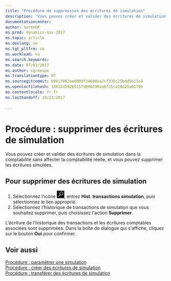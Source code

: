 ```yaml
---
title: "Procédure de suppression des écritures de simulation"
description: "Vous pouvez créer et valider des écritures de simulation dans la comptabilité sans affecter la comptabilité réelle, et vous pouvez supprimer les écritures simulées."
documentationcenter: 
author: SorenGP
ms.prod: dynamics-nav-2017
ms.topic: article
ms.devlang: na
ms.tgt_pltfrm: na
ms.workload: na
ms.search.keywords: 
ms.date: 07/01/2017
ms.author: sgroespe
ms.translationtype: HT
ms.sourcegitcommit: b9b1f062ee6009f34698ea2cf33bc25bdd5b11e4
ms.openlocfilehash: 1483245926515fd09b299aa6f35ca10d25a61796
ms.contentlocale: fr-fr
ms.lasthandoff: 10/23/2017

---
```

# <a name="how-to-delete-simulation-entries"></a>Procédure : supprimer des écritures de simulation
Vous pouvez créer et valider des écritures de simulation dans la comptabilité sans affecter la comptabilité réelle, et vous pouvez supprimer les écritures simulées.  

## <a name="to-delete-simulation-entries"></a>Pour supprimer des écritures de simulation  

1.  Sélectionnez l'icône ![Page ou état pour la recherche](../../media/ui-search/search_small.png "Page ou état pour la recherche"), entrez **Hist. transactions simulation**, puis sélectionnez le lien approprié.  
2.  Sélectionnez l'historique de transactions de simulation que vous souhaitez supprimer, puis choisissez l'action **Supprimer**.  

L'écriture de l'historique des transactions et les écritures comptables associées sont supprimées. Dans la boîte de dialogue qui s'affiche, cliquez sur le bouton **Oui** pour confirmer.  

## <a name="see-also"></a>Voir aussi  
 [Procédure : paramétrer une simulation](how-to-set-up-simulation.md)   
 [Procédure : créer des écritures de simulation](how-to-create-simulation-entries.md)   
 [Procédure : transférer des écritures de simulation](how-to-transfer-simulation-entries.md)

